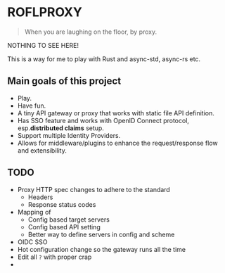 # ROFLPROXY

> When you are laughing on the floor, by proxy.

NOTHING TO SEE HERE!

This is a way for me to play with Rust and async-std, async-rs etc.

## Main goals of this project

- Play.
- Have fun.
- A tiny API gateway or proxy that works with static file API definition.
- Has SSO feature and works with OpenID Connect protocol, esp.**distributed claims** setup.
- Support multiple Identity Providers.
- Allows for middleware/plugins to enhance the request/response flow and extensibility.

## TODO

- Proxy HTTP spec changes to adhere to the standard
    - Headers
    - Response status codes
- Mapping of 
    - Config based target servers
    - Config based API setting
    - Better way to define servers in config and scheme
- OIDC SSO
- Hot configuration change so the gateway runs all the time
- Edit all `?` with proper crap
- 